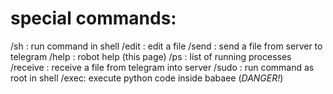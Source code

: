 # special commands:

/sh : run command in shell
/edit : edit a file
/send : send a file from server to telegram
/help : robot help (this page)
/ps : list of running processes
/receive : receive a file from telegram into server
/sudo : run command as root in shell
/exec: execute python code inside babaee (*DANGER!*)